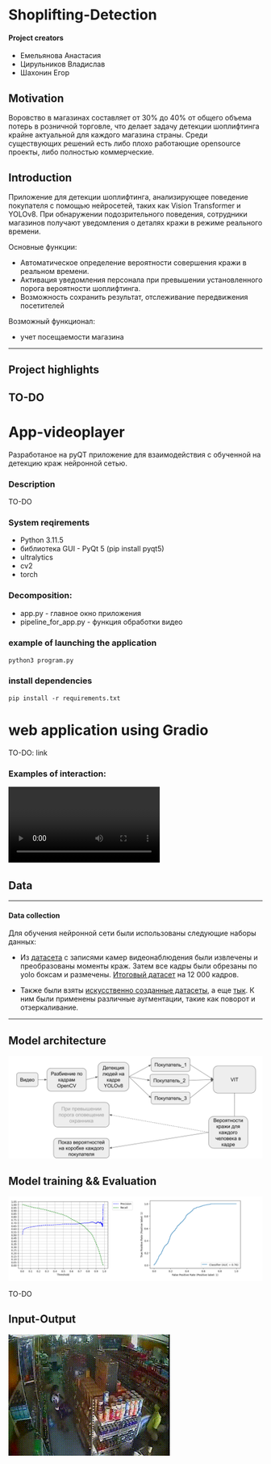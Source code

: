 # Shoplifting-Detection

#### Project creators
-  Емельянова Анастасия
-  Цирульников Владислав
-  Шахонин Егор

## Motivation

Воровство в магазинах составляет от 30% до 40% от общего объема потерь в розничной торговле, что делает задачу детекции шоплифтинга крайне актуальной для каждого магазина страны. Среди существующих решений есть либо плохо работающие opensource проекты, либо полностью коммерческие.


## Introduction 

Приложение для детекции шоплифтинга, анализирующее поведение покупателя с помощью нейросетей, таких как Vision Transformer и YOLOv8. При обнаружении подозрительного поведения, сотрудники магазинов получают уведомления о деталях кражи в режиме реального времени. 

Основные функции: 
- Автоматическое определение вероятности совершения кражи в реальном времени.
- Активация уведомления персонала при превышении установленного порога вероятности шоплифтинга.
- Возможность сохранить результат, отслеживание передвижения посетителей
  

Возможный функционал:
- учет посещаемости магазина

---

## Project highlights

TO-DO
---

# App-videoplayer

Разработаное на pyQT приложение для взаимодействия с обученной на детекцию краж нейронной сетью. 

### Description

TO-DO

### System reqirements

+   Python 3.11.5
+   библиотека GUI - PyQt 5 (pip install pyqt5)
+   ultralytics
+   cv2
+   torch

### Decomposition:

 + app.py - главное окно приложения
 + pipeline_for_app.py - функция обработки видео

### example of launching the application
    python3 program.py

### install dependencies 
    pip install -r requirements.txt
    
# web application using Gradio

TO-DO: link


### Examples of interaction:

![example](https://github.com/trueuser3/ML_project_2_course/blob/AnastasiaEmelyanova/samples/video_result.mp4)

## Data 
---
#### Data collection

Для обучения нейронной сети были использованы следующие наборы данных:

- Из [датасета](https://disk.yandex.ru/d/_vjY_E84Bs1p-Q) с записями камер видеонаблюдения были извлечены и преобразованы моменты краж. Затем все кадры были обрезаны по yolo боксам и размечены. [Итоговый датасет](https://drive.google.com/drive/folders/1YTx-Rj6D7dj0WFRjYTJHJ6_gOz8KsCh5) на 12 000 кадров.
  
- Также были взяты [искусственно созданные датасеты](https://universe.roboflow.com/theft-detection-poc/shoplifting-detection-tqzfb/dataset/1), а еще [тык](https://universe.roboflow.com/vit-oru5x/shoplifting_theft_detection2/dataset/7). К ним были применены различные аугментации, такие как поворот и отзеркаливание.

---

## Model architecture

![architecture](https://github.com/trueuser3/ML_project_2_course/blob/AnastasiaEmelyanova/image.png)

## Model training && Evaluation

![metrics](https://github.com/trueuser3/ML_project_2_course/blob/AnastasiaEmelyanova/samples/image.png)

TO-DO


## Input-Output
![SL_event_record_1__ (1)](https://github.com/trueuser3/ML_project_2_course/blob/AnastasiaEmelyanova/samples/output/output_grad_1.gif)
